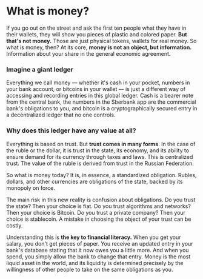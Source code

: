 # What is money? 

If you go out on the street and ask the first ten people what they have in their wallets, they will show you pieces of plastic and colored paper. **But that's not money.** Those are just physical tokens, wallets for real money. So what is money, then? At its core, **money is not an object, but information.** Information about your share in the general economic agreement.

### Imagine a giant ledger 
Everything we call money — whether it's cash in your pocket, numbers in your bank account, or bitcoins in your wallet — is just a different way of accessing and recording entries in this global ledger. Cash is a bearer note from the central bank, the numbers in the Sberbank app are the commercial bank's obligations to you, and bitcoin is a cryptographically secured entry in a decentralized ledger that no one controls.

### Why does this ledger have any value at all?
Everything is based on trust. But **trust comes in many forms**. In the case of the ruble or the dollar, it is trust in the state, its economy, and its ability to ensure demand for its currency through taxes and laws. This is centralized trust. The value of the ruble is derived from trust in the Russian Federation.

So what is money today? It is, in essence, a standardized obligation. Rubles, dollars, and other currencies are obligations of the state, backed by its monopoly on force.

The main risk in this new reality is confusion about obligations. Do you trust the state? Then your choice is fiat. Do you trust algorithms and networks? Then your choice is Bitcoin. Do you trust a private company? Then your choice is stablecoin. A mistake in choosing the object of your trust can be costly.

Understanding this is **the key to financial literacy.** When you get your salary, you don't get pieces of paper. You receive an updated entry in your bank's database stating that it now owes you a little more. And when you spend, you simply allow the bank to change that entry. Money is the most liquid asset in the world, and its liquidity is determined precisely by the willingness of other people to take on the same obligations as you.